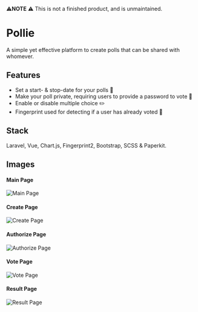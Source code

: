 :warning:**NOTE** :warning:
This is not a finished product, and is unmaintained.

# Pollie

A simple yet effective platform to create polls that can be shared with whomever.

## Features
* Set a start- & stop-date for your polls :date:
* Make your poll private, requiring users to provide a password to vote :closed_lock_with_key:
* Enable or disable multiple choice :pencil2:
* Fingerprint used for detecting if a user has already voted :raised_hands:

## Stack
Laravel, Vue, Chart.js, Fingerprint2, Bootstrap, SCSS & Paperkit.

## Images

#### Main Page
![Main Page](https://pollie.dev/images/main.png)

#### Create Page
![Create Page](https://pollie.dev/images/create.png)

#### Authorize Page
![Authorize Page](https://pollie.dev/images/authorize.png)

#### Vote Page
![Vote Page](https://pollie.dev/images/vote.png)

#### Result Page
![Result Page](https://pollie.dev/images/result.png)
